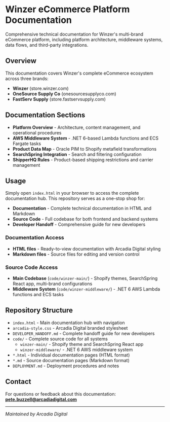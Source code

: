 # Winzer eCommerce Platform Documentation

Comprehensive technical documentation for Winzer's multi-brand eCommerce platform, including platform architecture, middleware systems, data flows, and third-party integrations.

## Overview

This documentation covers Winzer's complete eCommerce ecosystem across three brands:
- **Winzer** (store.winzer.com)
- **OneSource Supply Co** (onesourcesupplyco.com) 
- **FastServ Supply** (store.fastservsupply.com)

## Documentation Sections

- **Platform Overview** - Architecture, content management, and operational procedures
- **AWS Middleware System** - .NET 6-based Lambda functions and ECS Fargate tasks
- **Product Data Map** - Oracle PIM to Shopify metafield transformations
- **SearchSpring Integration** - Search and filtering configuration
- **ShipperHQ Rules** - Product-based shipping restrictions and carrier management

## Usage

Simply open `index.html` in your browser to access the complete documentation hub. This repository serves as a one-stop shop for:

- **Documentation** - Complete technical documentation in HTML and Markdown
- **Source Code** - Full codebase for both frontend and backend systems
- **Developer Handoff** - Comprehensive guide for new developers

### Documentation Access
- **HTML files** - Ready-to-view documentation with Arcadia Digital styling
- **Markdown files** - Source files for editing and version control

### Source Code Access
- **Main Codebase** (`code/winzer-main/`) - Shopify themes, SearchSpring React app, multi-brand configurations
- **Middleware System** (`code/winzer-middleware/`) - .NET 6 AWS Lambda functions and ECS tasks

## Repository Structure

- `index.html` - Main documentation hub with navigation
- `arcadia-style.css` - Arcadia Digital branded stylesheet
- `DEVELOPER_HANDOFF.md` - Complete handoff guide for new developers
- `code/` - Complete source code for all systems
  - `winzer-main/` - Shopify theme and SearchSpring React app
  - `winzer-middleware/` - .NET 6 AWS middleware system
- `*.html` - Individual documentation pages (HTML format)
- `*.md` - Source documentation pages (Markdown format)
- `DEPLOYMENT.md` - Deployment procedures and notes

## Contact

For questions or feedback about this documentation:
**pete.buzzell@arcadiadigital.com**

---
*Maintained by Arcadia Digital*
